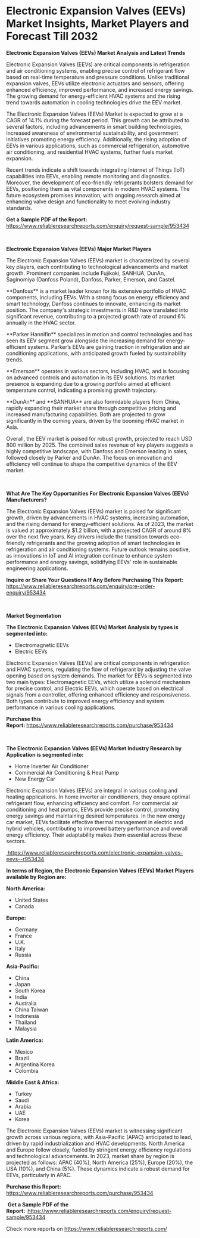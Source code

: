 <p><h1>Electronic Expansion Valves (EEVs) Market Insights, Market Players and Forecast Till 2032</h1></p><p><strong>Electronic Expansion Valves (EEVs) Market Analysis and Latest Trends</strong></p>
<p><p>Electronic Expansion Valves (EEVs) are critical components in refrigeration and air conditioning systems, enabling precise control of refrigerant flow based on real-time temperature and pressure conditions. Unlike traditional expansion valves, EEVs utilize electronic actuators and sensors, offering enhanced efficiency, improved performance, and increased energy savings. The growing demand for energy-efficient HVAC systems and the rising trend towards automation in cooling technologies drive the EEV market.</p><p>The Electronic Expansion Valves (EEVs) Market is expected to grow at a CAGR of 14.1% during the forecast period. This growth can be attributed to several factors, including advancements in smart building technologies, increased awareness of environmental sustainability, and government initiatives promoting energy efficiency. Additionally, the rising adoption of EEVs in various applications, such as commercial refrigeration, automotive air conditioning, and residential HVAC systems, further fuels market expansion.</p><p>Recent trends indicate a shift towards integrating Internet of Things (IoT) capabilities into EEVs, enabling remote monitoring and diagnostics. Moreover, the development of eco-friendly refrigerants bolsters demand for EEVs, positioning them as vital components in modern HVAC systems. The future ecosystem promises innovation, with ongoing research aimed at enhancing valve design and functionality to meet evolving industry standards.</p></p>
<p><strong>Get a Sample PDF of the Report:&nbsp;</strong> <a href="https://www.reliableresearchreports.com/enquiry/request-sample/953434?utm_campaign=2252&utm_medium=2&utm_source=Github&utm_content=ia&utm_term=23022025&utm_id=electronic-expansion-valves-eevs">https://www.reliableresearchreports.com/enquiry/request-sample/953434</a></p>
<p>&nbsp;</p>
<p><strong>Electronic Expansion Valves (EEVs) Major Market Players</strong></p>
<p><p>The Electronic Expansion Valves (EEVs) market is characterized by several key players, each contributing to technological advancements and market growth. Prominent companies include Fujikoki, SANHUA, DunAn, Saginomiya (Danfoss Poland), Danfoss, Parker, Emerson, and Castel.</p><p>**Danfoss** is a market leader known for its extensive portfolio of HVAC components, including EEVs. With a strong focus on energy efficiency and smart technology, Danfoss continues to innovate, enhancing its market position. The company's strategic investments in R&D have translated into significant revenue, contributing to a projected growth rate of around 6% annually in the HVAC sector.</p><p>**Parker Hannifin** specializes in motion and control technologies and has seen its EEV segment grow alongside the increasing demand for energy-efficient systems. Parker’s EEVs are gaining traction in refrigeration and air conditioning applications, with anticipated growth fueled by sustainability trends.</p><p>**Emerson** operates in various sectors, including HVAC, and is focusing on advanced controls and automation in its EEV solutions. Its market presence is expanding due to a growing portfolio aimed at efficient temperature control, indicating a promising growth trajectory.</p><p>**DunAn** and **SANHUA** are also formidable players from China, rapidly expanding their market share through competitive pricing and increased manufacturing capabilities. Both are projected to grow significantly in the coming years, driven by the booming HVAC market in Asia.</p><p>Overall, the EEV market is poised for robust growth, projected to reach USD 800 million by 2025. The combined sales revenue of key players suggests a highly competitive landscape, with Danfoss and Emerson leading in sales, followed closely by Parker and DunAn. The focus on innovation and efficiency will continue to shape the competitive dynamics of the EEV market.</p></p>
<p>&nbsp;</p>
<p><strong>What Are The Key Opportunities For Electronic Expansion Valves (EEVs) Manufacturers?</strong></p>
<p><p>The Electronic Expansion Valves (EEVs) market is poised for significant growth, driven by advancements in HVAC systems, increasing automation, and the rising demand for energy-efficient solutions. As of 2023, the market is valued at approximately $1.2 billion, with a projected CAGR of around 8% over the next five years. Key drivers include the transition towards eco-friendly refrigerants and the growing adoption of smart technologies in refrigeration and air conditioning systems. Future outlook remains positive, as innovations in IoT and AI integration continue to enhance system performance and energy savings, solidifying EEVs' role in sustainable engineering applications.</p></p>
<p><strong>Inquire or Share Your Questions If Any Before Purchasing This Report:</strong> <a href="https://www.reliableresearchreports.com/enquiry/pre-order-enquiry/953434?utm_campaign=2252&utm_medium=2&utm_source=Github&utm_content=ia&utm_term=23022025&utm_id=electronic-expansion-valves-eevs">https://www.reliableresearchreports.com/enquiry/pre-order-enquiry/953434</a></p>
<p>&nbsp;</p>
<p><strong>Market Segmentation</strong></p>
<p><strong>The Electronic Expansion Valves (EEVs) Market Analysis by types is segmented into:</strong></p>
<p><ul><li>Electromagnetic EEVs</li><li>Electric EEVs</li></ul></p>
<p><p>Electronic Expansion Valves (EEVs) are critical components in refrigeration and HVAC systems, regulating the flow of refrigerant by adjusting the valve opening based on system demands. The market for EEVs is segmented into two main types: Electromagnetic EEVs, which utilize a solenoid mechanism for precise control, and Electric EEVs, which operate based on electrical signals from a controller, offering enhanced efficiency and responsiveness. Both types contribute to improved energy efficiency and system performance in various cooling applications.</p></p>
<p><strong>Purchase this Report:&nbsp;</strong><a href="https://www.reliableresearchreports.com/purchase/953434?utm_campaign=2252&utm_medium=2&utm_source=Github&utm_content=ia&utm_term=23022025&utm_id=electronic-expansion-valves-eevs">https://www.reliableresearchreports.com/purchase/953434</a></p>
<p>&nbsp;</p>
<p><strong>The Electronic Expansion Valves (EEVs) Market Industry Research by Application is segmented into:</strong></p>
<p><ul><li>Home Inverter Air Conditioner</li><li>Commercial Air Conditioning & Heat Pump</li><li>New Energy Car</li></ul></p>
<p><p>Electronic Expansion Valves (EEVs) are integral in various cooling and heating applications. In home inverter air conditioners, they ensure optimal refrigerant flow, enhancing efficiency and comfort. For commercial air conditioning and heat pumps, EEVs provide precise control, promoting energy savings and maintaining desired temperatures. In the new energy car market, EEVs facilitate effective thermal management in electric and hybrid vehicles, contributing to improved battery performance and overall energy efficiency. Their adaptability makes them essential across these sectors.</p></p>
<p><a href="https://www.reliableresearchreports.com/electronic-expansion-valves-eevs--r953434?utm_campaign=2252&utm_medium=2&utm_source=Github&utm_content=ia&utm_term=23022025&utm_id=electronic-expansion-valves-eevs">&nbsp;https://www.reliableresearchreports.com/electronic-expansion-valves-eevs--r953434</a></p>
<p><strong>In terms of Region, the Electronic Expansion Valves (EEVs) Market Players available by Region are:</strong></p>
<p>
    <p> <strong> North America: </strong>
        <ul>
            <li>United States</li>
            <li>Canada</li>
        </ul>
        </p> 
    <p> <strong> Europe: </strong>
        <ul>
            <li>Germany</li>
            <li>France</li>
            <li>U.K.</li>
            <li>Italy</li>
            <li>Russia</li>
        </ul>
        </p> 
    <p> <strong> Asia-Pacific: </strong>
        <ul>
            <li>China</li>
            <li>Japan</li>
            <li>South Korea</li>
            <li>India</li>
            <li>Australia</li>
            <li>China Taiwan</li>
            <li>Indonesia</li>
            <li>Thailand</li>
            <li>Malaysia</li>
        </ul>
        </p> 
    <p> <strong> Latin America: </strong>
        <ul>
            <li>Mexico</li>
            <li>Brazil</li>
            <li>Argentina Korea</li>
            <li>Colombia</li>
        </ul>
        </p> 
    <p> <strong> Middle East & Africa: </strong>
        <ul>
            <li>Turkey</li>
            <li>Saudi</li>
            <li>Arabia</li>
            <li>UAE</li>
            <li>Korea</li>
        </ul>
    </p>
    </p>
<p><p>The Electronic Expansion Valves (EEVs) market is witnessing significant growth across various regions, with Asia-Pacific (APAC) anticipated to lead, driven by rapid industrialization and HVAC developments. North America and Europe follow closely, fueled by stringent energy efficiency regulations and technological advancements. In 2023, market share by region is projected as follows: APAC (40%), North America (25%), Europe (20%), the USA (10%), and China (5%). These dynamics indicate a robust demand for EEVs, particularly in APAC.</p></p>
<p><strong>Purchase this Report: </strong><a href="https://www.reliableresearchreports.com/purchase/953434?utm_campaign=2252&utm_medium=2&utm_source=Github&utm_content=ia&utm_term=23022025&utm_id=electronic-expansion-valves-eevs">https://www.reliableresearchreports.com/purchase/953434</a></p>
<p>&nbsp;<strong>Get a Sample PDF of the Report:&nbsp;&nbsp;</strong><a href="https://www.reliableresearchreports.com/enquiry/request-sample/953434?utm_campaign=2252&utm_medium=2&utm_source=Github&utm_content=ia&utm_term=23022025&utm_id=electronic-expansion-valves-eevs">https://www.reliableresearchreports.com/enquiry/request-sample/953434</a></p>
<p><strong></strong></p>
<p>Check more reports on <a href="https://www.reliableresearchreports.com/?utm_campaign=2252&utm_medium=2&utm_source=Github&utm_content=ia&utm_term=23022025&utm_id=electronic-expansion-valves-eevs">https://www.reliableresearchreports.com/</a></p>